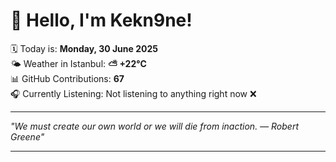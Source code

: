 # 👋 Hello, I'm Kekn9ne!

🗓️ Today is: **Monday, 30 June 2025**  
🌤️ Weather in Istanbul: **⛅️  +22°C**  
📊 GitHub Contributions: **67**  
🎧 Currently Listening: Not listening to anything right now ❌

---

_"We must create our own world or we will die from inaction. — *Robert Greene*"_

---
